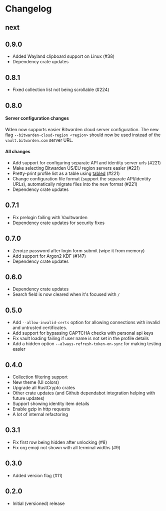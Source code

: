 # Changelog

## next

## 0.9.0

- Added Wayland clipboard support on Linux (#38)
- Dependency crate updates

## 0.8.1

- Fixed collection list not being scrollable (#224)

## 0.8.0

#### Server configuration changes
Wden now supports easier Bitwarden cloud server configuration. The new flag `--bitwarden-cloud-region <region>` should now be used instead of the `vault.bitwarden.com` server URL.

#### All changes

- Add support for configuring separate API and identity server urls (#221)
- Make selecting Bitwarden US/EU region servers easier (#221)
- Pretty-print profile list as a table using [tabled](https://crates.io/crates/tabled/) (#221)
- Change configuration file format (support the separate API/identity URLs), automatically migrate files into the new format (#221)
- Dependency crate updates

## 0.7.1

- Fix prelogin failing with Vaultwarden
- Dependency crate updates for security fixes

## 0.7.0

- Zeroize password after login form submit (wipe it from memory)
- Add support for Argon2 KDF (#147)
- Dependency crate updates

## 0.6.0

- Dependency crate updates
- Search field is now cleared when it's focused with `/`

## 0.5.0

- Add `--allow-invalid-certs` option for allowing connections with invalid and untrusted certificates.
- Add support for bypassing CAPTCHA checks with personal api keys
- Fix vault loading failing if user name is not set in the profile details
- Add a hidden option `--always-refresh-token-on-sync` for making testing easier

## 0.4.0

- Collection filtering support
- New theme (UI colors)
- Upgrade all RustCrypto crates
- Other crate updates (and Github dependabot integration helping with future updates)
- Support showing identity item details
- Enable gzip in http requests
- A lot of internal refactoring

## 0.3.1

- Fix first row being hidden after unlocking (#8)
- Fix org emoji not shown with all terminal widths (#9)

## 0.3.0

- Added version flag (#11)

## 0.2.0

- Initial (versioned) release
